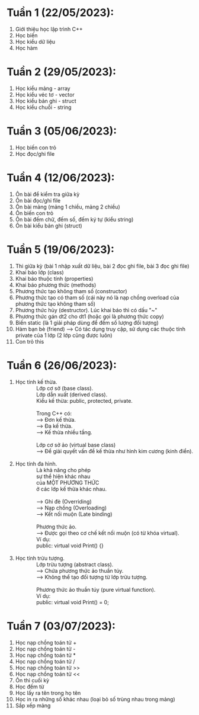 # Tuần 1 (22/05/2023): 
1. Giới thiệu học lập trình C++
2. Học biến
3. Học kiểu dữ liệu
4. Học hàm

# Tuần 2 (29/05/2023):
1. Học kiểu mảng - array
2. Học kiểu véc tơ - vector
3. Học kiểu bản ghi - struct
4. Học kiểu chuỗi - string

# Tuần 3 (05/06/2023):
1. Học biến con trỏ
2. Học đọc/ghi file

# Tuần 4 (12/06/2023):
1. Ôn bài để kiểm tra giữa kỳ
2. Ôn bài đọc/ghi file
3. Ôn bài mảng (mảng 1 chiều, mảng 2 chiều)
4. Ôn biến con trỏ
5. Ôn bài đếm chữ, đếm số, đếm ký tự (kiểu string)
6. Ôn bài kiểu bản ghi (struct)

# Tuần 5 (19/06/2023):
1. Thi giữa kỳ (bài 1 nhập xuất dữ liệu, bài 2 đọc ghi file, bài 3 đọc ghi file)
2. Khai báo lớp (class)
3. Khai báo thuộc tính (properties)
4. Khai báo phương thức (methods)
5. Phương thức tạo không tham số (constructor)
6. Phương thức tạo có tham số (cái này nó là nạp chồng overload của phương thức tạo không tham số)
7. Phương thức hủy (destructor). Lúc khai báo thì có dấu "~"
8. Phương thức gán dt2 cho dt1 (hoặc gọi là phương thức copy)
9. Biến static (là 1 giải pháp dùng để đếm số lượng đối tượng)
10. Hàm bạn bè (friend) --> Có tác dụng truy cập, sử dụng các thuộc tính private của 1 lớp (2 lớp cũng được luôn)
11. Con trỏ this

# Tuần 6 (26/06/2023):
1. Học tính kế thừa.<br>
&emsp;&emsp;&emsp;&emsp;Lớp cơ sở (base class).<br>
&emsp;&emsp;&emsp;&emsp;Lớp dẫn xuất (derived class).<br>
&emsp;&emsp;&emsp;&emsp;Kiểu kế thừa: public, protected, private.<br><br>
&emsp;&emsp;&emsp;&emsp;Trong C++ có:<br>
&emsp;&emsp;&emsp;&emsp;--> Đơn kế thừa.<br>
&emsp;&emsp;&emsp;&emsp;--> Đa kế thừa.<br>
&emsp;&emsp;&emsp;&emsp;--> Kế thừa nhiều tầng.<br><br>
&emsp;&emsp;&emsp;&emsp;Lớp cơ sở ảo (virtual base class)<br>
&emsp;&emsp;&emsp;&emsp;--> Để giải quyết vấn đề kế thừa như hình kim cương (kinh điển).<br><br>
2. Học tính đa hình.<br>
&emsp;&emsp;&emsp;&emsp;Là khả năng cho phép<br>
&emsp;&emsp;&emsp;&emsp;sự thể hiện khác nhau<br>
&emsp;&emsp;&emsp;&emsp;của MỘT PHƯƠNG THỨC<br>
&emsp;&emsp;&emsp;&emsp;ở các lớp kế thừa khác nhau.<br><br>
&emsp;&emsp;&emsp;&emsp;--> Ghi đè (Overriding)<br>
&emsp;&emsp;&emsp;&emsp;--> Nạp chồng (Overloading)<br>
&emsp;&emsp;&emsp;&emsp;--> Kết nối muộn (Late binding)<br><br>
&emsp;&emsp;&emsp;&emsp;Phương thức ảo.<br>
&emsp;&emsp;&emsp;&emsp;--> Được gọi theo cơ chế kết nối muộn (có từ khóa virtual).<br>
&emsp;&emsp;&emsp;&emsp;Ví dụ:<br>
&emsp;&emsp;&emsp;&emsp;public: virtual void Print() {}<br><br>
4. Học tính trừu tượng.<br>
&emsp;&emsp;&emsp;&emsp;Lớp trừu tượng (abstract class).<br>
&emsp;&emsp;&emsp;&emsp;--> Chứa phương thức ảo thuần túy.<br>
&emsp;&emsp;&emsp;&emsp;--> Không thể tạo đối tượng từ lớp trừu tượng.<br><br>
&emsp;&emsp;&emsp;&emsp;Phương thức ảo thuần túy (pure virtual function).<br>
&emsp;&emsp;&emsp;&emsp;Ví dụ:<br>
&emsp;&emsp;&emsp;&emsp;public: virtual void Print() = 0;<br>

# Tuần 7 (03/07/2023):
1. Học nạp chồng toán tử +
2. Học nạp chồng toán tử -
3. Học nạp chồng toán tử *
4. Học nạp chồng toán tử /
5. Học nạp chồng toán tử >>
6. Học nạp chồng toán tử <<
7. Ôn thi cuối kỳ
8. Học đếm từ
9. Học lấy ra tên trong họ tên
10. Học in ra những số khác nhau (loại bỏ số trùng nhau trong mảng)
11. Sắp xếp mảng
